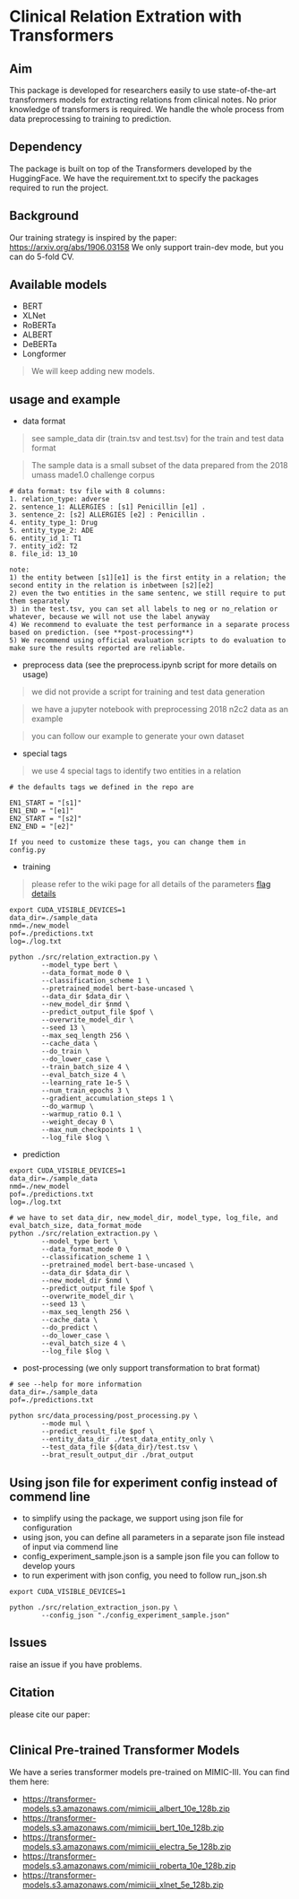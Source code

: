 # Clinical Relation Extration with Transformers

## Aim
This package is developed for researchers easily to use state-of-the-art transformers models for extracting relations from clinical notes. 
No prior knowledge of transformers is required. We handle the whole process from data preprocessing to training to prediction.

## Dependency
The package is built on top of the Transformers developed by the HuggingFace. 
We have the requirement.txt to specify the packages required to run the project.

## Background
Our training strategy is inspired by the paper: https://arxiv.org/abs/1906.03158
We only support train-dev mode, but you can do 5-fold CV.

## Available models
- BERT
- XLNet
- RoBERTa
- ALBERT
- DeBERTa
- Longformer
> We will keep adding new models.

## usage and example
- data format
> see sample_data dir (train.tsv and test.tsv) for the train and test data format

> The sample data is a small subset of the data prepared from the 2018 umass made1.0 challenge corpus

```
# data format: tsv file with 8 columns:
1. relation_type: adverse
2. sentence_1: ALLERGIES : [s1] Penicillin [e1] .
3. sentence_2: [s2] ALLERGIES [e2] : Penicillin .
4. entity_type_1: Drug
5. entity_type_2: ADE
6. entity_id_1: T1
7. entity_id2: T2
8. file_id: 13_10

note: 
1) the entity between [s1][e1] is the first entity in a relation; the second entity in the relation is inbetween [s2][e2]
2) even the two entities in the same sentenc, we still require to put them separately
3) in the test.tsv, you can set all labels to neg or no_relation or whatever, because we will not use the label anyway
4) We recommend to evaluate the test performance in a separate process based on prediction. (see **post-processing**)
5) We recommend using official evaluation scripts to do evaluation to make sure the results reported are reliable.
```

- preprocess data (see the preprocess.ipynb script for more details on usage)
> we did not provide a script for training and test data generation

> we have a jupyter notebook with preprocessing 2018 n2c2 data as an example

> you can follow our example to generate your own dataset

- special tags
> we use 4 special tags to identify two entities in a relation
```
# the defaults tags we defined in the repo are

EN1_START = "[s1]"
EN1_END = "[e1]"
EN2_START = "[s2]"
EN2_END = "[e2]"

If you need to customize these tags, you can change them in
config.py
```

- training
> please refer to the wiki page for all details of the parameters
> [flag details](https://github.com/uf-hobi-informatics-lab/ClinicalTransformerRelationExtraction/wiki/All-flags-explained-for-training-and-test)

```shell script
export CUDA_VISIBLE_DEVICES=1
data_dir=./sample_data
nmd=./new_model
pof=./predictions.txt
log=./log.txt

python ./src/relation_extraction.py \
		--model_type bert \
		--data_format_mode 0 \
		--classification_scheme 1 \
		--pretrained_model bert-base-uncased \
		--data_dir $data_dir \
		--new_model_dir $nmd \
		--predict_output_file $pof \
		--overwrite_model_dir \
		--seed 13 \
		--max_seq_length 256 \
		--cache_data \
		--do_train \
		--do_lower_case \
		--train_batch_size 4 \
		--eval_batch_size 4 \
		--learning_rate 1e-5 \
		--num_train_epochs 3 \
		--gradient_accumulation_steps 1 \
		--do_warmup \
		--warmup_ratio 0.1 \
		--weight_decay 0 \
		--max_num_checkpoints 1 \
		--log_file $log \
```

- prediction
```shell script
export CUDA_VISIBLE_DEVICES=1
data_dir=./sample_data
nmd=./new_model
pof=./predictions.txt
log=./log.txt

# we have to set data_dir, new_model_dir, model_type, log_file, and eval_batch_size, data_format_mode
python ./src/relation_extraction.py \
		--model_type bert \
		--data_format_mode 0 \
		--classification_scheme 1 \
		--pretrained_model bert-base-uncased \
		--data_dir $data_dir \
		--new_model_dir $nmd \
		--predict_output_file $pof \
		--overwrite_model_dir \
		--seed 13 \
		--max_seq_length 256 \
		--cache_data \
		--do_predict \
		--do_lower_case \
		--eval_batch_size 4 \
		--log_file $log \
```

- post-processing (we only support transformation to brat format)
```shell script
# see --help for more information
data_dir=./sample_data
pof=./predictions.txt

python src/data_processing/post_processing.py \
		--mode mul \
		--predict_result_file $pof \
		--entity_data_dir ./test_data_entity_only \
		--test_data_file ${data_dir}/test.tsv \
		--brat_result_output_dir ./brat_output
```


## Using json file for experiment config instead of commend line

- to simplify using the package, we support using json file for configuration
- using json, you can define all parameters in a separate json file instead of input via commend line
- config_experiment_sample.json is a sample json file you can follow to develop yours
- to run experiment with json config, you need to follow run_json.sh
```shell script
export CUDA_VISIBLE_DEVICES=1

python ./src/relation_extraction_json.py \
		--config_json "./config_experiment_sample.json"
```

## Issues
raise an issue if you have problems. 

## Citation
please cite our paper:
```

```

## Clinical Pre-trained Transformer Models
We have a series transformer models pre-trained on MIMIC-III.
You can find them here:
- https://transformer-models.s3.amazonaws.com/mimiciii_albert_10e_128b.zip
- https://transformer-models.s3.amazonaws.com/mimiciii_bert_10e_128b.zip
- https://transformer-models.s3.amazonaws.com/mimiciii_electra_5e_128b.zip
- https://transformer-models.s3.amazonaws.com/mimiciii_roberta_10e_128b.zip
- https://transformer-models.s3.amazonaws.com/mimiciii_xlnet_5e_128b.zip
